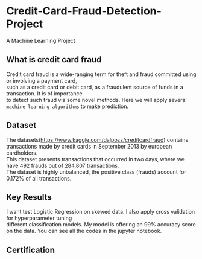 # Credit-Card-Fraud-Detection-Project
A Machine Learning Project
## What is credit card fraud
Credit card fraud is a wide-ranging term for theft and fraud committed using or involving a payment card,<br>
such as a credit card or debit card, as a fraudulent source of funds in a transaction. It is of importance<br>
to detect such fraud via some novel methods. Here we will apply several `machine learning algorithms` to make prediction.<br>

## Dataset
The datasets(https://www.kaggle.com/dalpozz/creditcardfraud) contains transactions made by credit cards in September 2013 by european cardholders.<br> 
This dataset presents transactions that occurred in two days, where we have 492 frauds out of 284,807 transactions.<br> 
The dataset is highly unbalanced, the positive class (frauds) account for 0.172% of all transactions.<br>

## Key Results
I want test Logistic Regression on skewed data. I also apply cross validation for hyperparameter tuning<br>
different classification models. My model is offering an 99% accuracy score on the data.
You can see all the codes in the jupyter notebook.<br>

## Certification

